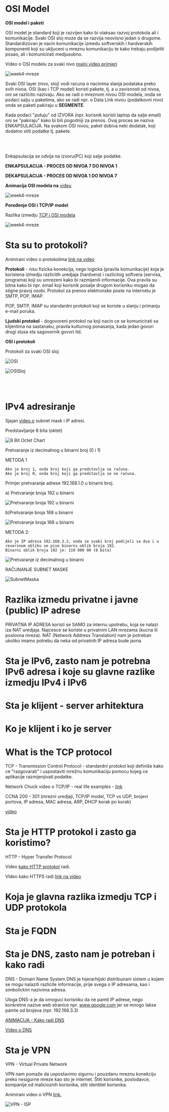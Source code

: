 # OSI Model 

**OSI model i paketi**


OSI model je standard koji je razvijen kako bi olaksao razvoj protokola ali i komunikacije. Svaki OSI sloj moze da se razvija neovisno jedan o drugome. Standardizovan je nacin komunikacije izmedu softverskih i hardverskih komponenti koji su ukljuceni u mreznu komunikaciju te kako trebaju podijeliti posao, ali i komunicirati medjusobno.

Video o OSI modelu za svaki nivo [realni video primjeri](https://www.youtube.com/watch?v=0y6FtKsg6J4)


![week4-mreze](slike/original-seven-layers-of-osi-model.png)

Svaki OSI layer (nivo, sloj) vodi racuna o nacinima slanja podataka preko svih nivoa. OSI (kao i TCP model) koristi pakete, tj. a u zavisnosti od nivoa, oni se razlicito nazivaju. Ako se radi o mreznom nivou OSI modela, onda se podaci salju u paketima, ako se radi npr. o Data Link nivou (podatkovni nivo) onda se paketi pakiraju u **SEGMENTE**.

Kada podaci "putuju" od IZVORA (npr. korisnik koristi laptop da salje email) oni se "pakiraju" kako bi bili pogodniji za prenos. Ovaj proces se naziva ENKAPSULACIJA. 
Na svakom OSI nivou, paket dobiva neki dodatak, koji dodatno stiti podatke tj. pakete. 

\
&nbsp;

Enkapsulacija se odvija na izvoru(PC) koji salje podatke. 

**ENKAPSULACIJA - PROCES OD NIVOA 7 DO NIVOA 1**

**DEKAPSULACIJA - PROCES OD NIVOA 1 DO NIVOA 7**

**Animacija OSI modela na** [videu](https://www.youtube.com/watch?v=VGGmBhARuiY)


 
![week4-mreze](slike/OSI_model_paketi.gif)



**Poređenje OSI i TCP/IP model**

Razlika izmedju [TCP i OSI modela](https://community.fs.com/blog/tcpip-vs-osi-whats-the-difference-between-the-two-models.html)

![week4-mreze](slike/comparison-of-OSI-and-TCPIP.jpg)


# Sta su to protokoli?

Animirani video o protokolima [link na video](https://www.youtube.com/watch?v=g2fT-g9PX9o)

**Protokoli** - nisu fizicka konekcija, nego logicka (pravila komunikacije) koja je koristena izmedju razlicitih uredjaja (hardvera) i razlicitog softvera (servisa, programa) koji su umrezeni kako bi razmijenili informacije. Ova pravila su bitna kako bi npr. email koji korisnik posalje drugom korisniku mogao da stigne pravoj osobi. Protokol za prenos elektronske poste na internetu je SMTP, POP, IMAP. 

POP, SMTP, IMAP su standardni protokoli koji se koriste u slanju i primanju e-mail poruka.

**Ljudski protokol** - dogovoreni protokol na koji nacin ce se komunicirati sa klijentima na sastanaku, pravila kulturnog ponasanja, kada jedan govori drugi slusa sta sagovornik govori itd. 



**OSI i protokoli**

Protokoli za svaki OSI sloj

![OSI](slike/protocols_and_osi.jpg)

![OSISloj](slike/TCP-OSI-Protocols.jpg)

\
&nbsp;

# IPv4 adresiranje

Sjajan [video o](https://www.youtube.com/watch?v=s_Ntt6eTn94) subnet mask i IP adresi.

Predstavljanje 8 bita (oktet)

![8 Bit Octet Chart](slike/subnet_mask.png)

Pretvaranje iz decimalnog u binarni broj (0 i 1) 

METODA 1 

    Ako je broj 1, onda broj koji ga predstavlja se računa. 
    Ako je broj 0, onda broj koji ga predstavlja se ne računa. 

Primjer pretvaranje adrese 192.168.1.0 u binarni broj. 

a) Pretvaranje broja 192 u binarni

![Pretvaranje broja 192 u binarni](slike/Pretvaranje_decimal_binarno.png)

b)Pretvaranje broja 168 u binarni

![Pretvaranje broja 168 u binarni](slike/broj_168.png)

METODA 2: 

    Ako je IP adresa 192.168.3.2, onda se svaki broj podijeli sa dva i u reverznom obliku se pise binarni oblik broja 192.
    Binarni oblik broja 192 je: 110 000 00 (8 bita) 

![Pretvaranje iz decimalnog u binarni](slike/metoda_2_decimalni_br_u_binarni.png)


RAČUNANJE SUBNET MASKE 

![SubnetMaska](slike/racunanje_subnet_mask.png)


# Razlika izmedu privatne i javne (public) IP adrese

PRIVATNA IP ADRESA koristi se SAMO za internu upotrebu, koja se nalazi iza NAT uredjaja. Najcesce se koriste u privatnim LAN mrezama (kucna ili poslovna mreza). NAT (Network Address Translation) nam je potreban ukoliko imamo potrebu da neka od privatnih IP adresa bude javna

# Sta je IPv6, zasto nam je potrebna IPv6 adresa i koje su glavne razlike izmedju IPv4 i IPv6

# Sta je klijent - server arhitektura

# Ko je klijent i ko je server

# What is the TCP protocol

TCP - Transmission Control Protocol - standardni protokol koji definiše kako ce "razgovarati" i uspostaviti mrežnu komunikaciju pomocu kojeg ce aplikacije razmijenjivati podatke. 

Network Chuck video o TCP/IP - real life examples - [link](https://www.youtube.com/watch?v=3kfO61Mensg)

CCNA 200 - 301 (mrezni uredjaji, TCP/IP model, TCP vs UDP, brojevi portova, IP adresa, MAC adresa, ARP, DHCP korak po korak)

[video](https://www.youtube.com/playlist?list=PLF1hDMPPRqGxpYdo0ctaa7MxfOi9vjs1u)

# Sta je HTTP protokol i zasto ga koristimo? 

HTTP - Hyper Transfer Protocol

Video [kako HTTP protokol](https://www.youtube.com/watch?v=ALq0xKp3P9E) radi.

VIdeo kako HTTPS radi [link na video](https://www.youtube.com/watch?v=w0QbnxKRD0w)

# Koja je glavna razlika izmedju TCP i UDP protokola

# Sta je FQDN 


# Sta je DNS, zasto nam je potreban i kako radi

DNS - Domain Name System
DNS je hijerarhijski distribuirani sistem u kojem se mogu nalaziti razlicite informacije, prije svega o IP adresama, kao i simbolickim nazivima adresa.

Uloga DNS-a je da omoguci korisniku da ne pamti IP adrese, nego konkretne nazive web stranice npr. www.google.com jer se mnogo lakse pamte od brojeva (npr. 192.166.3.3)

[ANIMACIJA - Kako radi DNS](https://www.youtube.com/watch?v=2ZUxoi7YNgs)

[Video o DNS](https://www.youtube.com/watch?v=27r4Bzuj5NQ)

# Sta je VPN

VPN - Virtual Private Network 

VPN nam pomaže da uspostavimo sigurnu i pouzdanu mreznu konekciju preko nesigurne mreze kao sto je internet. Štiti korisnike, poslodavce, kompanije od malicioznih korisnika, stiti identitet korisnika. 

Animirani video o VPN [link.](https://www.youtube.com/watch?v=R-JUOpCgTZc)

![VPN - ISP](slike/vpn.png)




